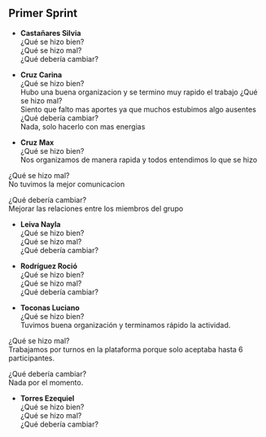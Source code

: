 ## Primer Sprint

- **Castañares Silvia**<br>
¿Qué se hizo bien?<br>
¿Qué se hizo mal?<br>
¿Qué debería cambiar?<br>

- **Cruz Carina**<br>
¿Qué se hizo bien?<br>
Hubo una buena organizacion y se termino muy rapido el trabajo
¿Qué se hizo mal?<br>
Siento que falto mas aportes ya que muchos estubimos algo ausentes
¿Qué debería cambiar?<br>
Nada, solo hacerlo con mas energias
- **Cruz Max**<br>
¿Qué se hizo bien?<br>
Nos organizamos de manera rapida y todos entendimos lo que se hizo

¿Qué se hizo mal?<br>
No tuvimos la mejor comunicacion

¿Qué debería cambiar?<br>
Mejorar las relaciones entre los miembros del grupo

- **Leiva Nayla**<br>
¿Qué se hizo bien?<br>
¿Qué se hizo mal?<br>
¿Qué debería cambiar?<br>

- **Rodríguez Roció**<br>
¿Qué se hizo bien?<br>
¿Qué se hizo mal?<br>
¿Qué debería cambiar?<br>

- **Toconas Luciano**<br>
¿Qué se hizo bien?<br>
Tuvimos buena organización y terminamos rápido la actividad.

¿Qué se hizo mal?<br>
Trabajamos por turnos en la plataforma porque solo aceptaba hasta 6 participantes.

¿Qué debería cambiar?<br>
Nada por el momento.

- **Torres Ezequiel**<br>
¿Qué se hizo bien?<br>
¿Qué se hizo mal?<br>
¿Qué debería cambiar?<br>
